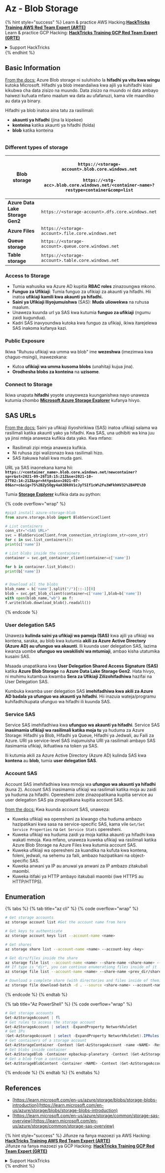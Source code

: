 # Az - Blob Storage

{% hint style="success" %}
Learn & practice AWS Hacking:<img src="../../../.gitbook/assets/image (1) (1).png" alt="" data-size="line">[**HackTricks Training AWS Red Team Expert (ARTE)**](https://training.hacktricks.xyz/courses/arte)<img src="../../../.gitbook/assets/image (1) (1).png" alt="" data-size="line">\
Learn & practice GCP Hacking: <img src="../../../.gitbook/assets/image (2).png" alt="" data-size="line">[**HackTricks Training GCP Red Team Expert (GRTE)**<img src="../../../.gitbook/assets/image (2).png" alt="" data-size="line">](https://training.hacktricks.xyz/courses/grte)

<details>

<summary>Support HackTricks</summary>

* Check the [**subscription plans**](https://github.com/sponsors/carlospolop)!
* **Join the** 💬 [**Discord group**](https://discord.gg/hRep4RUj7f) or the [**telegram group**](https://t.me/peass) or **follow** us on **Twitter** 🐦 [**@hacktricks\_live**](https://twitter.com/hacktricks\_live)**.**
* **Share hacking tricks by submitting PRs to the** [**HackTricks**](https://github.com/carlospolop/hacktricks) and [**HackTricks Cloud**](https://github.com/carlospolop/hacktricks-cloud) github repos.

</details>
{% endhint %}

## Basic Information

[From the docs:](https://learn.microsoft.com/en-us/azure/storage/blobs/storage-blobs-overview) Azure Blob storage ni suluhisho la **hifadhi ya vitu kwa wingu** kutoka Microsoft. Hifadhi ya blob imeandaliwa kwa ajili ya kuhifadhi kiasi kikubwa cha data zisizo na muundo. Data zisizo na muundo ni data ambayo haiwezi kufuata mfano maalum wa data au ufafanuzi, kama vile maandiko au data ya binary.

Hifadhi ya blob inatoa aina tatu za rasilimali:

* **akaunti ya hifadhi** (jina la kipekee)
* **konteina** katika akaunti ya hifadhi (folda)
* **blob** katika konteina

<figure><img src="../../../.gitbook/assets/image (114).png" alt=""><figcaption></figcaption></figure>

### Different types of storage

| **Blob storage**                 | <p><code>https://&#x3C;storage-account>.blob.core.windows.net</code><br><br><code>https://&#x3C;stg-acc>.blob.core.windows.net/&#x3C;container-name>?restype=container&#x26;comp=list</code></p> |
| -------------------------------- | ------------------------------------------------------------------------------------------------------------------------------------------------------------------------------------------------ |
| **Azure Data Lake Storage Gen2** | `https://<storage-account>.dfs.core.windows.net`                                                                                                                                                 |
| **Azure Files**                  | `https://<storage-account>.file.core.windows.net`                                                                                                                                                |
| **Queue storage**                | `https://<storage-account>.queue.core.windows.net`                                                                                                                                               |
| **Table storage**                | `https://<storage-account>.table.core.windows.net`                                                                                                                                               |

### Access to Storage <a href="#about-blob-storage" id="about-blob-storage"></a>

* Tumia wahusika wa Azure AD kupitia **RBAC roles** zinazoungwa mkono.
* **Funguo za Ufikiaji**: Tumia funguo za ufikiaji za akaunti ya hifadhi. Hii inatoa **ufikiaji kamili kwa akaunti ya hifadhi.**
* **Saini ya Ufikiaji Iliyojumuishwa** (SAS): **Muda** **uliowekwa** na ruhusa maalum.
* Unaweza kuunda url ya SAS kwa kutumia **funguo za ufikiaji** (ngumu zaidi kugundua).
* Kadri SAS inavyoundwa kutoka kwa funguo za ufikiaji, ikiwa itarejelewa SAS inakoma kufanya kazi.

### Public Exposure

Ikiwa "Ruhusu ufikiaji wa umma wa blob" ime **wezeshwa** (imezimwa kwa chaguo-msingi), inawezekana:

* Kutoa **ufikiaji wa umma kusoma blobs** (unahitaji kujua jina).
* **Orodhesha blobs za konteina** na **uzisome**.

### Connect to Storage

Ikiwa unapata **hifadhi** yoyote unayoweza kuunganishwa nayo unaweza kutumia chombo [**Microsoft Azure Storage Explorer**](https://azure.microsoft.com/es-es/products/storage/storage-explorer/) kufanya hivyo.

## SAS URLs

[From the docs:](https://learn.microsoft.com/en-us/azure/storage/common/storage-sas-overview) Saini ya ufikiaji iliyoshirikiwa (SAS) inatoa ufikiaji salama wa rasilimali katika akaunti yako ya hifadhi. Kwa SAS, una udhibiti wa kina juu ya jinsi mteja anaweza kufikia data yako. Kwa mfano:

* Rasilimali zipi mteja anaweza kufikia.
* Ni ruhusa zipi walizonazo kwa rasilimali hizo.
* SAS itakuwa halali kwa muda gani.

URL ya SAS inaonekana kama hii: **`https://<container_name>.blob.core.windows.net/newcontainer?sp=r&st=2021-09-26T18:15:21Z&se=2021-10-27T02:14:21Z&spr=https&sv=2021-07-08&sr=c&sig=7S%2BZySOgy4aA3Dk0V1cJyTSIf1cW%2Fu3WFkhHV32%2B4PE%3D`**

Tumia [**Storage Explorer**](https://azure.microsoft.com/en-us/features/storage-explorer/) kufikia data au python:

{% code overflow="wrap" %}
```python
#pip3 install azure-storage-blob
from azure.storage.blob import BlobServiceClient

# List containers
conn_str="<SAS URL>"
svc = BlobServiceClient.from_connection_string(conn_str=conn_str)
for c in svc.list_containers():
print(c['name'])

# List blobs inside the containers
container = svc.get_container_client(container=c['name'])

for b in container.list_blobs():
print(b['name'])


# Download all the blobs
blob_name = b['name'].split("/")[::-1][0]
blob = svc.get_blob_client(container=c['name'],blob=b['name'])
with open(blob_name,"wb") as f:
f.write(blob.download_blob().readall())
```
{% endcode %}

### User delegation SAS <a href="#user-delegation-sas" id="user-delegation-sas"></a>

Unaweza **kulinda saini ya ufikiaji wa pamoja (SAS)** kwa ajili ya ufikiaji wa kontena, saraka, au blob kwa kutumia **akili za Azure Active Directory (Azure AD) au ufunguo wa akaunti**. Ili kuunda user delegation SAS, lazima kwanza uombe **ufunguo wa uwakilishi wa mtumiaji**, ambao kisha utatumika kusaini SAS.

Msaada unapatikana kwa **User Delegation Shared Access Signature (SAS)** katika **Azure Blob Storage** na **Azure Data Lake Storage Gen2**. Hata hivyo, ni muhimu kutambua kwamba **Sera za Ufikiaji Zilizohifadhiwa** hazifai na User Delegation SAS.

Kumbuka kwamba user delegation SAS **imehifadhiwa kwa akili za Azure AD badala ya ufunguo wa akaunti ya hifadhi**. Hii inazuia wateja/programu kuhifadhi/kupata ufunguo wa hifadhi ili kuunda SAS.

### Service SAS

Service SAS imehifadhiwa kwa **ufunguo wa akaunti ya hifadhi**. Service SAS **inasimamia ufikiaji wa rasilimali katika moja tu** ya huduma za Azure Storage: Hifadhi ya Blob, Hifadhi ya Queue, Hifadhi ya Jedwali, au Faili za Azure. URI ya service-level SAS inajumuisha URI ya rasilimali ambayo SAS itasimamia ufikiaji, ikifuatiwa na token ya SAS.

Ili kutumia akili za Azure Active Directory (Azure AD) kulinda SAS kwa **kontena** au **blob**, tumia **user delegation SAS**.

### Account SAS

Account SAS imehifadhiwa kwa mmoja wa **ufunguo wa akaunti ya hifadhi** (kuna 2). Account SAS inasimamia ufikiaji wa rasilimali katika moja au zaidi ya huduma za hifadhi. Operesheni zote zinazopatikana kupitia service au user delegation SAS pia zinapatikana kupitia account SAS.

[from the docs:](https://learn.microsoft.com/en-us/rest/api/storageservices/create-account-sas) Kwa kuunda account SAS, unaweza:

* Kuweka ufikiaji wa operesheni za kiwango cha huduma ambazo hazipatikani kwa sasa na service-specific SAS, kama vile `Get/Set Service Properties` na `Get Service Stats` operesheni.
* Kuweka ufikiaji wa huduma zaidi ya moja katika akaunti ya hifadhi kwa wakati mmoja. Kwa mfano, unaweza kuweka ufikiaji wa rasilimali katika Azure Blob Storage na Azure Files kwa kutumia account SAS.
* Kuweka ufikiaji wa operesheni za kuandika na kufuta kwa kontena, foleni, jedwali, na sehemu za faili, ambazo hazipatikani na object-specific SAS.
* Kuweka anwani ya IP au anuwai ya anwani za IP ambazo zitakubali maombi.
* Kuweka itifaki ya HTTP ambayo itakubali maombi (iwe HTTPS au HTTP/HTTPS).

## Enumeration

{% tabs %}
{% tab title="az cli" %}
{% code overflow="wrap" %}
```bash
# Get storage accounts
az storage account list #Get the account name from here

# Get keys to authenticate
az storage account keys list --account-name <name>

# Get shares
az storage share list --account-name <name> --account-key <key>

# Get dirs/files inside the share
az storage file list --account-name <name> --share-name <share-name> --account-key <key>
## If type is "dir", you can continue enumerationg files inside of it
az storage file list --account-name <name> --share-name <prev_dir/share-name> --account-key <key>

# Download a complete share (with directories and files inside of them)
az storage file download-batch -d . --source <share-name> --account-name <name> --account-key <key>
```
{% endcode %}
{% endtab %}

{% tab title="Az PowerShell" %}
{% code overflow="wrap" %}
```powershell
# Get storage accounts
Get-AzStorageAccount | fl
# Get rules to access the storage account
Get-AzStorageAccount | select -ExpandProperty NetworkRuleSet
# Get IPs
(Get-AzStorageAccount | select -ExpandProperty NetworkRuleSet).IPRules
# Get containers of a storage account
Get-AzStorageContainer -Context (Get-AzStorageAccount -name <NAME> -ResourceGroupName <NAME>).context
# Get blobs inside container
Get-AzStorageBlob -Container epbackup-planetary -Context (Get-AzStorageAccount -name <name> -ResourceGroupName <name>).context
# Get a blob from a container
Get-AzStorageBlobContent -Container <NAME> -Context (Get-AzStorageAccount -name <NAME> -ResourceGroupName <NAME>).context -Blob <blob_name> -Destination .\Desktop\filename.txt
```
{% endcode %}
{% endtab %}
{% endtabs %}

## References

* [https://learn.microsoft.com/en-us/azure/storage/blobs/storage-blobs-introduction](https://learn.microsoft.com/en-us/azure/storage/blobs/storage-blobs-introduction)
* [https://learn.microsoft.com/en-us/azure/storage/common/storage-sas-overview](https://learn.microsoft.com/en-us/azure/storage/common/storage-sas-overview)

{% hint style="success" %}
Jifunze na fanya mazoezi ya AWS Hacking:<img src="../../../.gitbook/assets/image (1) (1).png" alt="" data-size="line">[**HackTricks Training AWS Red Team Expert (ARTE)**](https://training.hacktricks.xyz/courses/arte)<img src="../../../.gitbook/assets/image (1) (1).png" alt="" data-size="line">\
Jifunze na fanya mazoezi ya GCP Hacking: <img src="../../../.gitbook/assets/image (2).png" alt="" data-size="line">[**HackTricks Training GCP Red Team Expert (GRTE)**<img src="../../../.gitbook/assets/image (2).png" alt="" data-size="line">](https://training.hacktricks.xyz/courses/grte)

<details>

<summary>Support HackTricks</summary>

* Angalia [**mpango wa usajili**](https://github.com/sponsors/carlospolop)!
* **Jiunge na** 💬 [**kikundi cha Discord**](https://discord.gg/hRep4RUj7f) au [**kikundi cha telegram**](https://t.me/peass) au **fuata** sisi kwenye **Twitter** 🐦 [**@hacktricks\_live**](https://twitter.com/hacktricks\_live)**.**
* **Shiriki mbinu za hacking kwa kuwasilisha PRs kwa** [**HackTricks**](https://github.com/carlospolop/hacktricks) na [**HackTricks Cloud**](https://github.com/carlospolop/hacktricks-cloud) repos za github.

</details>
{% endhint %}
